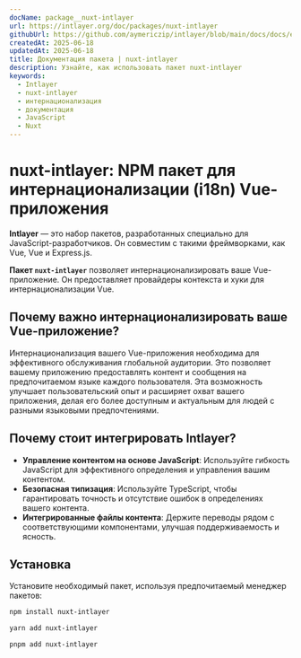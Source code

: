```yaml
---
docName: package__nuxt-intlayer
url: https://intlayer.org/doc/packages/nuxt-intlayer
githubUrl: https://github.com/aymericzip/intlayer/blob/main/docs/docs/en/packages/nuxt-intlayer/index.md
createdAt: 2025-06-18
updatedAt: 2025-06-18
title: Документация пакета | nuxt-intlayer
description: Узнайте, как использовать пакет nuxt-intlayer
keywords:
  - Intlayer
  - nuxt-intlayer
  - интернационализация
  - документация
  - JavaScript
  - Nuxt
---
```


# nuxt-intlayer: NPM пакет для интернационализации (i18n) Vue-приложения

**Intlayer** — это набор пакетов, разработанных специально для JavaScript-разработчиков. Он совместим с такими фреймворками, как Vue, Vue и Express.js.

**Пакет `nuxt-intlayer`** позволяет интернационализировать ваше Vue-приложение. Он предоставляет провайдеры контекста и хуки для интернационализации Vue.

## Почему важно интернационализировать ваше Vue-приложение?

Интернационализация вашего Vue-приложения необходима для эффективного обслуживания глобальной аудитории. Это позволяет вашему приложению предоставлять контент и сообщения на предпочитаемом языке каждого пользователя. Эта возможность улучшает пользовательский опыт и расширяет охват вашего приложения, делая его более доступным и актуальным для людей с разными языковыми предпочтениями.

## Почему стоит интегрировать Intlayer?

- **Управление контентом на основе JavaScript**: Используйте гибкость JavaScript для эффективного определения и управления вашим контентом.
- **Безопасная типизация**: Используйте TypeScript, чтобы гарантировать точность и отсутствие ошибок в определениях вашего контента.
- **Интегрированные файлы контента**: Держите переводы рядом с соответствующими компонентами, улучшая поддерживаемость и ясность.

## Установка

Установите необходимый пакет, используя предпочитаемый менеджер пакетов:

```bash packageManager="npm"
npm install nuxt-intlayer
```

```bash packageManager="yarn"
yarn add nuxt-intlayer
```

```bash packageManager="pnpm"
pnpm add nuxt-intlayer
```
